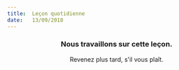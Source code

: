```yaml
---
title:  Leçon quotidienne
date:   13/09/2018
---
```


### <center>Nous travaillons sur cette leçon.</center>
<center>Revenez plus tard, s'il vous plaît.</center>